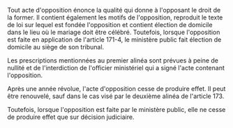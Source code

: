 Tout acte d'opposition énonce la qualité qui donne à l'opposant le droit de la former. Il contient également les motifs de l'opposition, reproduit le texte de loi sur lequel est fondée l'opposition et contient élection de domicile dans le lieu où le mariage doit être célébré. Toutefois, lorsque l'opposition est faite en application de l'article 171-4, le ministère public fait élection de domicile au siège de son tribunal.

Les prescriptions mentionnées au premier alinéa sont prévues à peine de nullité et de l'interdiction de l'officier ministériel qui a signé l'acte contenant l'opposition.

Après une année révolue, l'acte d'opposition cesse de produire effet. Il peut être renouvelé, sauf dans le cas visé par le deuxième alinéa de l'article 173.

Toutefois, lorsque l'opposition est faite par le ministère public, elle ne cesse de produire effet que sur décision judiciaire.
